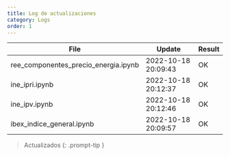 ```yaml
---
title: Log de actualizaciones
category: Logs
order: 1
---
```



File  | Update | Result
------|--------|-------
ree_componentes_precio_energia.ipynb | 2022-10-18 20:09:43 | OK
ine_ipri.ipynb | 2022-10-18 20:12:37 | OK
ine_ipv.ipynb | 2022-10-18 20:12:46 | OK
ibex_indice_general.ipynb | 2022-10-18 20:09:57 | OK

> Actualizados
{: .prompt-tip }